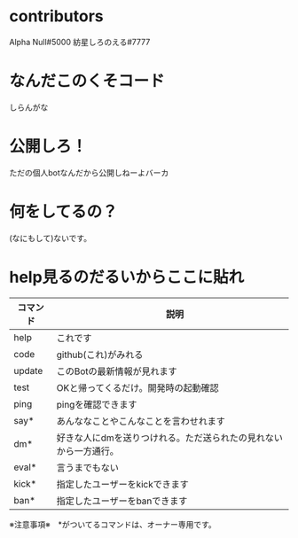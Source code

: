 # contributors
Alpha Null#5000
紡星しろのえる#7777

# なんだこのくそコード
しらんがな

# 公開しろ！
ただの個人botなんだから公開しねーよバーカ

# 何をしてるの？
(なにもして)ないです。

# help見るのだるいからここに貼れ
| コマンド |　説明 |
----|---- 
| help | これです |
| code | github(これ)がみれる |
| update | このBotの最新情報が見れます　|
| test | OKと帰ってくるだけ。開発時の起動確認 |
| ping | pingを確認できます |
| say* | あんななことやこんなことを言わせれます |
| dm* | 好きな人にdmを送りつけれる。ただ送られたの見れないから一方通行。 |
| eval* | 言うまでもない |
| kick* | 指定したユーザーをkickできます |
| ban* | 指定したユーザーをbanできます |


※注意事項※　*がついてるコマンドは、オーナー専用です。

